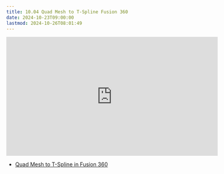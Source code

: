 ```yaml
---
title: 10.04 Quad Mesh to T-Spline Fusion 360
date: 2024-10-23T09:00:00
lastmod: 2024-10-26T08:01:49
---
```


<div class="iframe-16-9-container">
<iframe class="youTubeIframe" width="560" height="315" src="https://www.youtube.com/embed/f_WTsl64QR8?rel=0" title="YouTube video player" frameborder="0" allow="accelerometer; autoplay; clipboard-write; encrypted-media; gyroscope; picture-in-picture; web-share" allowfullscreen></iframe>
</div>
</div>

- [Quad Mesh to T-Spline in Fusion 360](https://youtu.be/f_WTsl64QR8)

